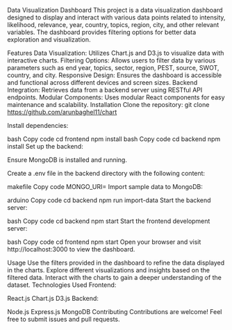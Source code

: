 Data Visualization Dashboard
This project is a data visualization dashboard designed to display and interact with various data points related to intensity, likelihood, relevance, year, country, topics, region, city, and other relevant variables. The dashboard provides filtering options for better data exploration and visualization.

Features
Data Visualization: Utilizes Chart.js and D3.js to visualize data with interactive charts.
Filtering Options: Allows users to filter data by various parameters such as end year, topics, sector, region, PEST, source, SWOT, country, and city.
Responsive Design: Ensures the dashboard is accessible and functional across different devices and screen sizes.
Backend Integration: Retrieves data from a backend server using RESTful API endpoints.
Modular Components: Uses modular React components for easy maintenance and scalability.
Installation
Clone the repository: git clone https://github.com/arunbaghel11/chart



Install dependencies:

bash
Copy code
cd frontend
npm install
bash
Copy code
cd backend
npm install
Set up the backend:

Ensure MongoDB is installed and running.

Create a .env file in the backend directory with the following content:

makefile
Copy code
MONGO_URI=<your-mongodb-uri>
Import sample data to MongoDB:

arduino
Copy code
cd backend
npm run import-data
Start the backend server:

bash
Copy code
cd backend
npm start
Start the frontend development server:

bash
Copy code
cd frontend
npm start
Open your browser and visit http://localhost:3000 to view the dashboard.

Usage
Use the filters provided in the dashboard to refine the data displayed in the charts.
Explore different visualizations and insights based on the filtered data.
Interact with the charts to gain a deeper understanding of the dataset.
Technologies Used
Frontend:

React.js
Chart.js
D3.js
Backend:

Node.js
Express.js
MongoDB
Contributing
Contributions are welcome! Feel free to submit issues and pull requests.
